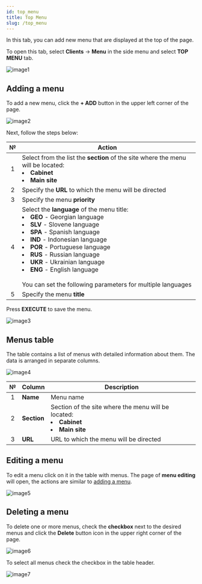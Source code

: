 ```yaml
---
id: top_menu
title: Top Menu
slug: /top_menu
---
```


In this tab, you can add new menu that are displayed at the top of the page.

To open this tab, select **Clients** → **Menu** in the side menu and select **TOP MENU** tab.

![image1](/img/en/clients_menu_top_menu/image1.png)

## Adding a menu

To add a new menu, click the **+ ADD** button in the upper left corner of the page.

![image2](/img/en/clients_menu_top_menu/image2.png)

Next, follow the steps below:

|  №  | Action |
| :-: | ------ |
| 1 | Select from the list the **section** of the site where the menu will be located: <li>**Cabinet**</li><li>**Main site**</li> |
| 2 | Specify the **URL** to which the menu will be directed |
| 3 | Specify the menu **priority** |
| 4 | Select the **language** of the menu title: <li>**GEO** - Georgian language</li><li>**SLV** - Slovene language</li><li>**SPA** - Spanish language</li><li>**IND** - Indonesian language</li><li>**POR** - Portuguese language</li><li>**RUS** - Russian language</li><li>**UKR** - Ukrainian language</li><li>**ENG** - English language</li> <br/> You can set the following parameters for multiple languages |
| 5 | Specify the menu **title** |

Press **EXECUTE** to save the menu.

![image3](/img/en/clients_menu_top_menu/image3.png)

## Menus table

The table contains a list of menus with detailed information about them. The data is arranged in separate columns.

![image4](/img/en/clients_menu_top_menu/image4.png)

|  №  | Column | Description |
| :-: | ------ | ----------- |
| 1 | **Name** | Menu name |
| 2 | **Section** | Section of the site where the menu will be located: <li>**Cabinet**</li><li>**Main site**</li> |
| 3 | **URL** | URL to which the menu will be directed |

## Editing a menu

To edit a menu click on it in the table with menus. The page of **menu editing** will open, the actions are similar to [adding a menu](#adding-a-menu).

![image5](/img/en/clients_menu_top_menu/image5.png)

## Deleting a menu

To delete one or more menus, check the **checkbox** next to the desired menus and click the **Delete** button icon in the upper right corner of the page.

![image6](/img/en/clients_menu_top_menu/image6.png)

To select all menus check the checkbox in the table header.

![image7](/img/en/clients_menu_top_menu/image7.png)
